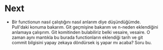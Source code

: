 # Next

- Bir functionun nasıl çalıştığını nasıl anlarım diye düşündüğümde. Pull'daki konuma bakarım. Git geçmişine bakarım ve n-neden eklendiğini anlamaya çalışırım. Git komitinden bulabiliriz belki vesaire, vesaire. O zaman aynı mantıkla bu burada functionların eklendiği tarih ve git commit bilgisini yapay zekaya döndürsek iş yapar mı acaba? Soru bu.